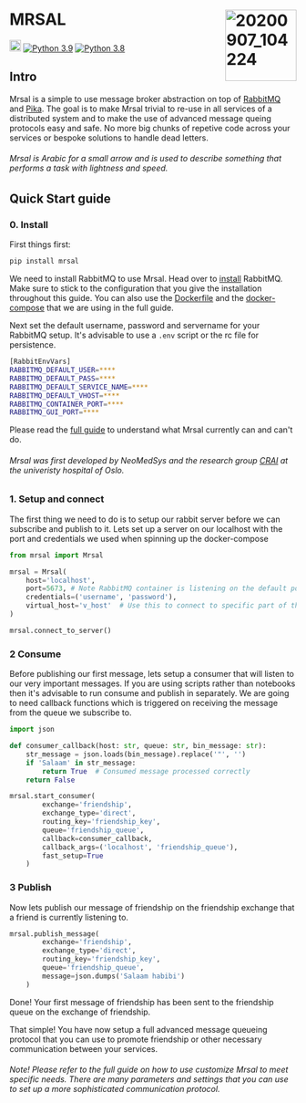 # MRSAL  <img align="right" width="125" alt="20200907_104224" src="https://user-images.githubusercontent.com/29639563/187228621-af1d695d-29a3-4940-9a8c-c19bcd6421a5.png">
<img src="https://img.shields.io/badge/release-v0.1.0--alpha-blue" height="20" /> [![Python 3.9](https://img.shields.io/badge/python-3.9-blue.svg)](https://www.python.org/downloads/release/python-390/)
[![Python 3.8](https://img.shields.io/badge/python-3.8-blue.svg)](https://www.python.org/downloads/release/python-380/) 

## Intro
Mrsal is a simple to use message broker abstraction on top of [RabbitMQ](https://www.rabbitmq.com/) and [Pika](https://pika.readthedocs.io/en/stable/index.html). The goal is to make Mrsal trivial to re-use in all services of a distributed system and to make the use of advanced message queing protocols easy and safe. No more big chunks of repetive code across your services or bespoke solutions to handle dead letters. 

###### Mrsal is Arabic for a small arrow and is used to describe something that performs a task with lightness and speed. 

## Quick Start guide

### 0. Install

First things first: 

```bash
pip install mrsal
```

We need to install RabbitMQ to use Mrsal. Head over to [install](https://www.rabbitmq.com/download.html) RabbitMQ. Make sure to stick to the configuration that you give the installation throughout this guide. You can also use the [Dockerfile](https://github.com/NeoMedSys/mrsal/blob/main/Dockerfile) and the [docker-compose](https://github.com/NeoMedSys/mrsal/blob/main/docker-compose.yml) that we are using in the full guide.

Next set the default username, password and servername for your RabbitMQ setup. It's advisable to use a `.env` script or the rc file for persistence.

```bash
[RabbitEnvVars]
RABBITMQ_DEFAULT_USER=****
RABBITMQ_DEFAULT_PASS=****
RABBITMQ_DEFAULT_SERVICE_NAME=****
RABBITMQ_DEFAULT_VHOST=****
RABBITMQ_CONTAINER_PORT=****
RABBITMQ_GUI_PORT=****
```

Please read the [full guide](https://github.com/NeoMedSys/mrsal/blob/main/FullGuide.md) to understand what Mrsal currently can and can't do.

###### Mrsal was first developed by NeoMedSys and the research group [CRAI](https://crai.no/) at the univeristy hospital of Oslo.

### 1. Setup and connect


The first thing we need to do is to setup our rabbit server before we can subscribe and publish to it. Lets set up a server on our localhost with the port and credentials we used when spinning up the docker-compose

```python
from mrsal import Mrsal

mrsal = Mrsal(
    host='localhost',
    port=5673, # Note RabbitMQ container is listening on the default port 5672 which is exposed to the port 5673 in docker-compose
    credentials=('username', 'password'),
    virtual_host='v_host'  # Use this to connect to specific part of the rabbit server
)

mrsal.connect_to_server()
```

### 2 Consume

Before publishing our first message, lets setup a consumer that will listen to our very important messages. If you are using scripts rather than notebooks then it's advisable to run consume and publish in separately. We are going to need callback functions which is triggered on receiving the message from the queue we subscribe to.


```python
import json

def consumer_callback(host: str, queue: str, bin_message: str):
    str_message = json.loads(bin_message).replace('"', '')
    if 'Salaam' in str_message:
        return True  # Consumed message processed correctly
    return False

mrsal.start_consumer(
        exchange='friendship',
        exchange_type='direct',
        routing_key='friendship_key',
        queue='friendship_queue',
        callback=consumer_callback,
        callback_args=('localhost', 'friendship_queue'),
        fast_setup=True
    )
```

### 3 Publish
Now lets publish our message of friendship on the friendship exchange that a friend is currently listening to.

```python
mrsal.publish_message(
        exchange='friendship',
        exchange_type='direct',
        routing_key='friendship_key',
        queue='friendship_queue',
        message=json.dumps('Salaam habibi')
    )
```

Done! Your first message of friendship has been sent to the friendship queue on the exchange of friendship.

That simple! You have now setup a full advanced message queueing protocol that you can use to promote friendship or other necessary communication between your services.

###### Note! Please refer to the full guide on how to use customize Mrsal to meet specific needs. There are many parameters and settings that you can use to set up a more sophisticated communication protocol.
